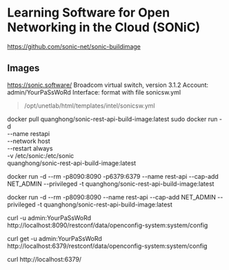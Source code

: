 # Learning Software for Open Networking in the Cloud (SONiC) 
https://github.com/sonic-net/sonic-buildimage

## Images
https://sonic.software/
Broadcom virtual switch, version 3.1.2
Account: admin/YourPaSsWoRd
Interface: format with file sonicsw.yml
> /opt/unetlab/html/templates/intel/sonicsw.yml

docker pull quanghong/sonic-rest-api-build-image:latest
sudo docker run -d \
  --name restapi \
  --network host \
  --restart always \
  -v /etc/sonic:/etc/sonic \
  quanghong/sonic-rest-api-build-image:latest

docker run -d --rm -p8090:8090 -p6379:6379 --name rest-api --cap-add NET_ADMIN --privileged -t quanghong/sonic-rest-api-build-image:latest

docker run -d --rm -p8090:8090 --name rest-api --cap-add NET_ADMIN --privileged -t quanghong/sonic-rest-api-build-image:latest

curl -u admin:YourPaSsWoRd http://localhost:8090/restconf/data/openconfig-system:system/config

curl get -u admin:YourPaSsWoRd http://localhost:6379/restconf/data/openconfig-system:system/config

curl http://localhost:6379/

